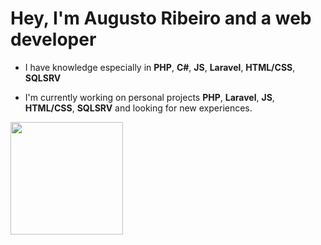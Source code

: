 # Hey, I'm Augusto Ribeiro and a web developer
- I have knowledge especially in <strong>PHP</strong>, <strong>C#</strong>, <strong>JS</strong>, <strong>Laravel</strong>, <strong>HTML/CSS</strong>, <strong>SQLSRV</strong>

- I'm currently working on personal projects <strong>PHP</strong>, <strong>Laravel</strong>, <strong>JS</strong>, <strong>HTML/CSS</strong>, <strong>SQLSRV</strong>
  and looking for new experiences.
  
<div>
  <a href="https://github.com/augustorib">
  <img height="180em" src="https://github-readme-stats.vercel.app/api? username=augustorib&show_owner=true&show_icons=true&theme=github_dark&include_all_commits=true&count_private=true%22/%3E/> 
  <img height="180em" src="https://github-readme-stats.vercel.app/api/top-langs/?username=augustorib&layout=compact&langs_count=16&theme=github_dark%22/%3E/> 
   </a>
</div>

<div>
     <a href="https://www.linkedin.com/in/augusto-ribeiro-9797121b2/" target="_blank" rel="noopener" ><img src="https://img.shields.io/badge/LinkedIn-0077B5?style=for-  the-badge&logo=linkedin&logoColor=white%22%3E</a>
</div>
